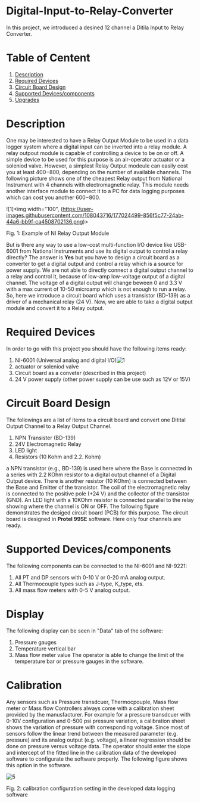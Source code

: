 # Digital-Input-to-Relay-Converter
In this project, we introduced a desined 12 channel a Ditila Input to Relay Converter.
# Table of Centent
1. [Description](#1)
2. [Required Devices](#2)
3. [Circuit Board Design](#3) 
4. [Supported Devices/components](#4)
5. [Upgrades](#5)

<a name="1"></a>
# Description
One may be interested to have a Relay Output Module to be used in a data logger system where a digital input can be inverted into a relay module. A relay outpout module is capable of controlling a device to be on or off. A simple device to be used for this purpose is an air-operator actuator or a soleniod valve. However, a simplest Relay Output modeule can easily cost you at least $400-$800, depending on the number of available channels. The following picture shows one of the cheapest Relay output from National Instrument with 4 channels with electromagnetic relay. This module needs another interface module to connect it to a PC for data logging purposes which can cost you another $600-$800.

![1]<img width="100", (https://user-images.githubusercontent.com/108043716/177024499-856f5c77-24ab-44a6-bb9f-ca4508702136.png)> 

Fig. 1: Example of NI Relay Output Module 

But is there any way to use a low-cost multi-function I/O device like USB-6001 from National Instruments and use its digital output to control a relay directly? The answer is **Yes** but you have to design a circuit board as a converter to get a digital output and control a relay which is a source for power supply. We are not able to directly connect a digital output channel to a relay and control it, because of low-amp low-voltage output of a digital channel. The voltage of a digital output will change beween 0 and 3.3 V with a max current of 10-50 microamp which is not enough to run a relay. So, here we introduce a circuit board which uses a transistor (BD-139) as a driver of a mechanical relay (24 V). Now, we are able to take a digital output module and convert it to a Relay output.

<a name="2"></a>
# Required Devices
In order to go with this project you should have the following items ready:
1. NI-6001 (Universal analog and digital I/O)![1](https://user-images.githubusercontent.com/108043716/177025510-1c7571d7-4a0f-4f32-be89-a403b97a0c09.png) 
2. actuator or soleniod valve
3. Circuit board as a conveter (described in this project)
4. 24 V power supply (other power supply can be use such as 12V or 15V)

<a name="3"></a>
# Circuit Board Design
The followings are a list of items to a circuit board and convert one Ditital Output Channel to a Relay Output Channel.
1. NPN Transister (BD-139)
2. 24V Electromagnetic Relay
3. LED light
4. Resistors (10 Kohm and 2.2. Kohm)

a NPN transistor (e.g., BD-139) is used here where the Base is connected in a series with 2.2 KOhm resistor to a digital output channel of a Digital Output device. There is another resistor (10 KOhm) is connected between the Base and Emitter of the transistor. The coil of the electromagnetic relay is connected to the positive pole (+24 V) and the collector of the transistor (GND). An LED light with a 10KOhm resistor is connected parallel to the relay showing where the channel is ON or OFF.
The following figure demonstrates the desiged circuit board (PCB) for this purpose. The circuit board is designed in **Protel 99SE** software. Here only four channels are ready.


<a name="3"></a>
# Supported Devices/components
The following components can be connected to the NI-6001 and NI-9221:
1. All PT and DP sensors with 0-10 V or 0-20 mA analog output.
2. All Thermocouple types such as J-type, K_type, ets.
3. All mass flow meters with 0-5 V analog output.
<a name="4"></a>
# Display
The following display can be seen in "Data" tab of the software:
1. Pressure gauges
2. Temperature vertical bar
3. Mass flow meter value
The operator is able to change the limit of the temperature bar or pressure gauges in the software.
<a name="5"></a>
# Calibration
Any sensors such as Pressure transdcuer, Thermocpouple, Mass flow meter or Mass flow Controllers always come with a calibration sheet provided by the manusfacturer. For example for a pressure transdcuer with 0-10V configuration and 0-500 psi pressure variation, a calibration sheet shows the variation of pressure with corresponding voltage. Since most of sensors follow the linear trend between the measured parameter (e.g. pressure) and its analog output (e.g. voltage), a linear regression should be done on pressure versus voltage data.
The operator should enter the slope and intercept of the fitted line in the calibration data of the developed software to configurate the software properly. The following figure shows this option in the software. 

![5](https://user-images.githubusercontent.com/108043716/177008468-624c0bcc-eb8f-42d4-b421-67b793c0fa16.png) 

Fig. 2: calibration configuration setting in the developed data logging software
